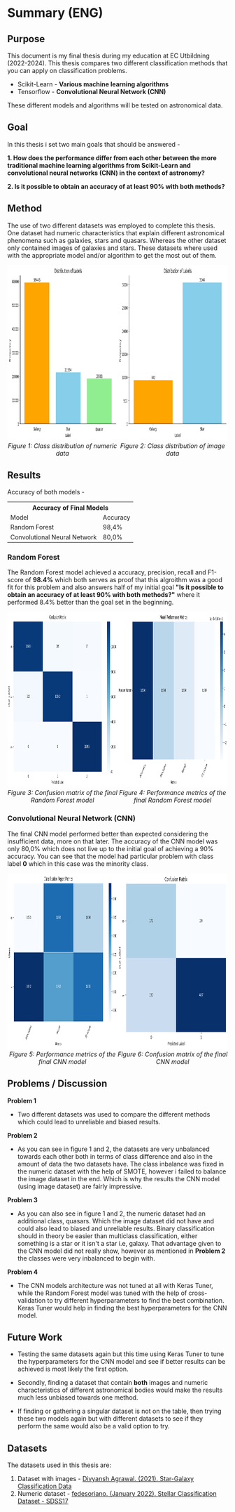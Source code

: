 # Summary (ENG)

## Purpose
This document is my final thesis during my education at EC Utbildning (2022-2024). This thesis compares two different classification methods that you can apply on classification problems.
- Scikit-Learn - **Various machine learning algorithms**
- Tensorflow - **Convolutional Neural Network (CNN)**

These different models and algorithms will be tested on astronomical data. 

## Goal
In this thesis i set two main goals that should be answered - 

**1. How does the performance differ from each other between the more traditional machine learning algorithms from Scikit-Learn and convolutional neural networks (CNN) in the context of astronomy?**

**2. Is it possible to obtain an accuracy of at least 90% with both methods?**

## Method
The use of two different datasets was employed to complete this thesis. One dataset had numeric characteristics that explain different astronomical phenomena such as galaxies, stars and quasars. Whereas the other dataset only contained images of galaxies and stars. These datasets where used with the appropriate model and/or algorithm to get the most out of them.


<div style="display: flex; justify-content: space-around;">
    <div style="text-align: center;">
        <img src="docs/numeric_dist.png" alt="class dist numeric" width="600" height="400">
        <br>
        <em>Figure 1: Class distribution of numeric data</em>
    </div>
    <div style="text-align: center;">
        <img src="docs/image_dist.png" alt="class dist images" width="600" height="400">
        <br>
        <em>Figure 2: Class distribution of image data</em>
    </div>
</div>


## Results
Accuracy of both models -
<table>
    <tr>
        <th colspan="2">Accuracy of Final Models</th>
    </tr>
    <tr>
        <td>Model</td>
        <td>Accuracy</td>
    </tr>
    <tr>
        <td>Random Forest</td>
        <td>98,4%</td>
    </tr>
    <tr>
        <td>Convolutional Neural Network</td>
        <td>80,0%</td>
    </tr>
</table>



### Random Forest
The Random Forest model achieved a accuracy, precision, recall and F1-score of **98.4%** which both serves as proof that this algroithm was a good fit for this problem and also answers half of my initial goal **"Is it possible to obtain an accuracy of at least 90% with both methods?"** where it performed 8.4% better than the goal set in the beginning.

<div style="display: flex; justify-content: space-around;">
    <div style="text-align: center;">
        <img src="docs/final_model_matrix.png" alt="Confusion Matrix" width="600" height="400">
        <br>
        <em>Figure 3: Confusion matrix of the final Random Forest model</em>
    </div>
    <div style="text-align: center;">
        <img src="docs/final_model_metrics.png" alt="Model Metrics" width="600" height="400">
        <br>
        <em>Figure 4: Performance metrics of the final Random Forest model</em>
    </div>
</div>

### Convolutional Neural Network (CNN)
The final CNN model performed better than expected considering the insufficient data, more on that later. The accuracy of the CNN model was only 80,0% which does not live up to the initial goal of achieving a 90% accuracy. You can see that the model had particular problem with class label **0** which in this case was the minority class. 

<div style="display: flex; justify-content: space-around;">
    <div style="text-align: center;">
        <img src="docs/metric_matrix_cnn.png" alt="Metric Matrix CNN" width="600" height="400">
        <br>
        <em>Figure 5: Performance metrics of the final CNN model</em>
    </div>
    <div style="text-align: center;">
        <img src="docs/class_matrix_cnn_model.png" alt="Class Matrix CNN Model" width="600" height="400">
        <br>
        <em>Figure 6: Confusion matrix of the final CNN model</em>
    </div>
</div>


## Problems / Discussion

**Problem 1**
- Two different datasets was used to compare the different methods which could lead to unreliable and biased results.

**Problem 2**
- As you can see in figure 1 and 2, the datasets are very unbalanced towards each other both in terms of class difference and also in the amount of data the two datasets have. The class inbalance was fixed in the numeric dataset with the help of SMOTE, however i failed to balance the image dataset in the end. Which is why the results the CNN model (using image dataset) are fairly impressive.

**Problem 3**
- As you can also see in figure 1 and 2, the numeric dataset had an additional class, quasars. Which the image dataset did not have and could also lead to biased and unreliable results. Binary classification should in theory be easier than multiclass classification, either something is a star or it isn't a star i.e, galaxy. That advantage given to the CNN model did not really show, however as mentioned in **Problem 2** the classes were very inbalanced to begin with.

**Problem 4**
- The CNN models architecture was not tuned at all with Keras Tuner, while the Random Forest model was tuned with the help of cross-validation to try different hyperparameters to find the best combination. Keras Tuner would help in finding the best hyperparameters for the CNN model. 


## Future Work
- Testing the same datasets again but this time using Keras Tuner to tune the hyperparameters for the CNN model and see if better results can be achieved is most likely the first option.

- Secondly, finding a dataset that contain **both** images and numeric characteristics of different astronomical bodies would make the results much less unbiased towards one method.


- If finding or gathering a singular dataset is not on the table, then trying these two models again but with different datasets to see if they perform the same would also be a valid option to try.

## Datasets
The datasets used in this thesis are:
1. Dataset with images - [Divyansh Agrawal. (2021). Star-Galaxy Classification Data](https://www.kaggle.com/datasets/divyansh22/dummy-astronomy-data/data)
2. Numeric dataset - [fedesoriano. (January 2022). Stellar Classification Dataset - SDSS17](https://www.kaggle.com/datasets/fedesoriano/stellar-classification-dataset-sdss17)